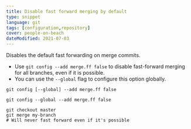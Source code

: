 ```yaml
---
title: Disable fast forward merging by default
type: snippet
language: git
tags: [configuration,repository]
cover: people-on-beach
dateModified: 2021-07-03
---
```


Disables the default fast forwarding on merge commits.

- Use `git config --add merge.ff false` to disable fast-forward merging for all branches, even if it is possible.
- You can use the `--global` flag to configure this option globally.

```shell
git config [--global] --add merge.ff false
```

```shell
git config --global --add merge.ff false

git checkout master
git merge my-branch
# Will never fast forward even if it's possible
```
